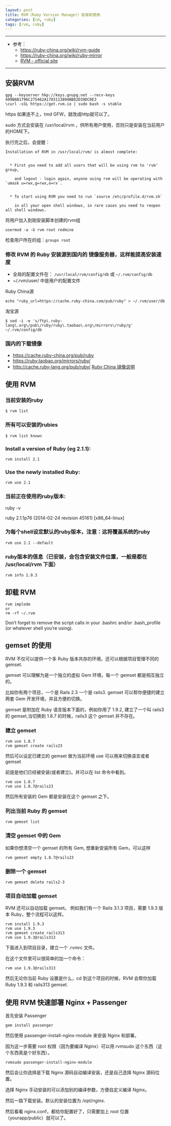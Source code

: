 ```yaml
---
layout: post
title: RVM（Ruby Version Manager）安装和使用
categories: [cm, ruby]
tags: [rvm, ruby]
---
```


---

* 参考：
  * <https://ruby-china.org/wiki/rvm-guide>
  * <https://ruby-china.org/wiki/ruby-mirror>
  * [RVM - official site](https://rvm.io/)

---

## 安装RVM

```
gpg --keyserver hkp://keys.gnupg.net --recv-keys 409B6B1796C275462A1703113804BB82D39DC0E3
\curl -sSL https://get.rvm.io | sudo bash -s stable
```

https 如果连不上，tmd GFW，就改成http就可以了。

sudo 方式会安装在 /usr/local/rvm ，供所有用户使用，否则只是安装在当前用户的HOME下。

执行完之后，会提醒：

```
Installation of RVM in /usr/local/rvm/ is almost complete:


  * First you need to add all users that will be using rvm to 'rvm' group,

    and logout - login again, anyone using rvm will be operating with `umask u=rwx,g=rwx,o=rx`.


  * To start using RVM you need to run `source /etc/profile.d/rvm.sh`

    in all your open shell windows, in rare cases you need to reopen all shell windows.

```



将用户加入到刚安装脚本创建的rvm组

```
usermod -a -G rvm root redmine
```

检查用户所在的组：`groups root`





### 修改 RVM 的 Ruby 安装源到国内的 镜像服务器，这样能提高安装速度

* 全局的配置文件在： `/usr/local/rvm/config/db` 或 `~/.rvm/config/db`
* ~/.rvm/user/ 中是用户的配置文件

Ruby China源
~~~
echo "ruby_url=https://cache.ruby-china.com/pub/ruby" > ~/.rvm/user/db
~~~


淘宝源
```
$ sed -i -e 's/ftp\.ruby-lang\.org\/pub\/ruby/ruby\.taobao\.org\/mirrors\/ruby/g' ~/.rvm/config/db
```

### 国内的下载镜像

  * https://cache.ruby-china.org/pub/ruby
  * <https://ruby.taobao.org/mirrors/ruby/>
  * <http://cache.ruby-lang.org/pub/ruby/>   [Ruby China 镜像说明](https://ruby-china.org/wiki/ruby-mirror)



## 使用 RVM


### 当前安装的ruby

```
$ rvm list
```

### 所有可以安装的rubies

```
$ rvm list known
```


### Install a version of Ruby (eg 2.1.1):

```
rvm install 2.1
```


### Use the newly installed Ruby:

```
rvm use 2.1
```


### 当前正在使用的ruby版本:

ruby -v

ruby 2.1.1p76 (2014-02-24 revision 45161) [x86_64-linux]



### 为每个shell设定默认的ruby版本，注意：这将覆盖系统的ruby

```
rvm use 2.1 --default
```


### ruby版本的信息（已安装，会包含安装文件位置，一般是都在 /usr/local/rvm 下面）

```
rvm info 1.9.3
```

## 卸载 RVM

```
rvm implode
or
rm -rf ~/.rvm
```

Don’t forget to remove the script calls in your .bashrc and/or .bash_profile (or whatever shell you’re using).


## gemset 的使用

RVM 不仅可以提供一个多 Ruby 版本共存的环境，还可以根据项目管理不同的 gemset.

gemset 可以理解为是一个独立的虚拟 Gem 环境，每一个 gemset 都是相互独立的。

比如你有两个项目，一个是 Rails 2.3 一个是 rails3. gemset 可以帮你便捷的建立两套 Gem 开发环境，并且方便的切换。

gemset 是附加在 Ruby 语言版本下面的，例如你用了 1.9.2, 建立了一个叫 rails3 的 gemset,当切换到 1.8.7 的时候，rails3 这个 gemset 并不存在。

### 建立 gemset

~~~
rvm use 1.8.7
rvm gemset create rails23
~~~

然后可以设定已建立的 gemset 做为当前环境
use 可以用来切换语言或者 gemset

前提是他们已经被安装(或者建立)。并可以在 list 命令中看到。

~~~
rvm use 1.8.7
rvm use 1.8.7@rails23
~~~

然后所有安装的 Gem 都是安装在这个 gemset 之下。


### 列出当前 Ruby 的 gemset

~~~
rvm gemset list
~~~

### 清空 gemset 中的 Gem

如果你想清空一个 gemset 的所有 Gem, 想重新安装所有 Gem，可以这样

~~~
rvm gemset empty 1.8.7@rails23
~~~

### 删除一个 gemset

~~~
rvm gemset delete rails2-3
~~~

### 项目自动加载 gemset

RVM 还可以自动加载 gemset。 例如我们有一个 Rails 3.1.3 项目，需要 1.9.3 版本 Ruby，整个流程可以这样。

~~~
rvm install 1.9.3
rvm use 1.9.3
rvm gemset create rails313
rvm use 1.9.3@rails313
~~~

下面进入到项目目录，建立一个 .rvmrc 文件。

在这个文件里可以很简单的加一个命令：

`rvm use 1.9.3@rails313`

然后无论你当前 Ruby 设置是什么，cd 到这个项目的时候，RVM 会帮你加载 Ruby 1.9.3 和 rails313 gemset.


## 使用 RVM 快速部署 Nginx + Passenger

首先安装 Passenger

~~~
gem install passenger
~~~

然后使用 passenger-install-nginx-module 来安装 Nginx 和部署。

因为这一步需要 root 权限（因为要编译 Nginx）可以用 rvmsudo 这个东西（这个东西真是个好东西）。

~~~
rvmsudo passenger-install-nginx-module
~~~

然后会让你选择是下载 Nginx 源码自动编译安装，还是自己选择 Nginx 源码位置。

选择 Nginx 手动安装的可以添加别的编译参数，方便自定义编译 Nginx。

然后一路下载安装。默认的安装位置为 /opt/nginx.

然后看看 nginx.conf，都给你配置好了，只需要加上 root 位置（yourapp/public）就可以了。

